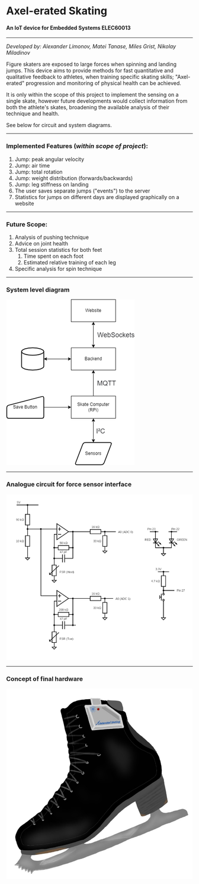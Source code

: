 Axel-erated Skating
===
#### An IoT device for Embedded Systems ELEC60013

---

*Developed by: Alexander Limonov, Matei Tanase, Miles Grist, Nikolay Miladinov* 

Figure skaters are exposed to large forces when spinning and landing jumps.
This device aims to provide methods for fast quantitative and qualitative feedback to athletes, when training specific
skating skills; "Axel-erated" progression and monitoring of physical health can be achieved.

It is only within the scope of this project to implement the sensing on a single skate,
however future developments would collect information from both the athlete's skates,
broadening the available analysis of their technique and health.

See below for circuit and system diagrams. 

---

### Implemented Features (*within scope of project*):
1. Jump: peak angular velocity
2. Jump: air time
3. Jump: total rotation
4. Jump: weight distribution (forwards/backwards)
5. Jump: leg stiffness on landing
6. The user saves separate jumps ("events") to the server
7. Statistics for jumps on different days are displayed graphically on a website

---

### Future Scope:
1. Analysis of pushing technique
2. Advice on joint health
3. Total session statistics for both feet
   1. Time spent on each foot
   2. Estimated relative training of each leg
4. Specific analysis for spin technique

---

### System level diagram

![alt text](Images/sys_diagram.png "System level diagram")

---

### Analogue circuit for force sensor interface

![alt text](Images/circuit.png "Analogue circuit for force sensor interface")

---

### Concept of final hardware

![alt text](Images/product_concept.jpeg "Concept of final hardware")
